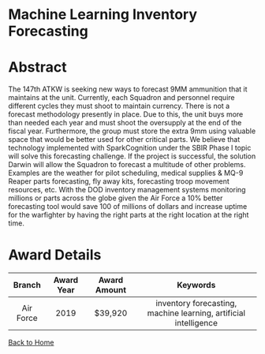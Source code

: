 
Machine Learning Inventory Forecasting
======================================

# Abstract


The 147th ATKW is seeking new ways to forecast 9MM ammunition that it maintains at the unit. Currently, each Squadron and personnel require different cycles they must shoot to maintain currency. There is not a forecast methodology presently in place. Due to this, the unit buys more than needed each year and must shoot the oversupply at the end of the fiscal year. Furthermore, the group must store the extra 9mm using valuable space that would be better used for other critical parts. We believe that technology implemented with SparkCognition under the SBIR Phase I topic will solve this forecasting challenge. If the project is successful, the solution Darwin will allow the Squadron to forecast a multitude of other problems. Examples are the weather for pilot scheduling, medical supplies & MQ-9 Reaper parts forecasting, fly away kits, forecasting troop movement resources, etc. With the DOD inventory management systems monitoring millions or parts across the globe given the Air Force a 10% better forecasting tool would save 100 of millions of dollars and increase uptime for the warfighter by having the right parts at the right location at the right time.  

# Award Details

|Branch|Award Year|Award Amount|Keywords|
| :---: | :---: | :---: | :---: |
|Air Force|2019|$39,920|inventory forecasting, machine learning, artificial intelligence|
  
  


[Back to Home](https://github.com/chrischow/dod_sbir_awards/DJ/#1521)